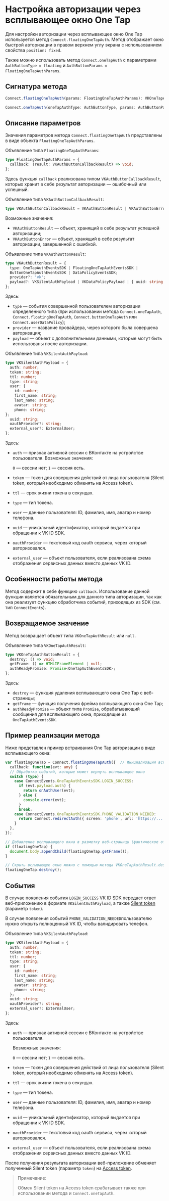 # Настройка авторизации через всплывающее окно One Tap

Для настройки авторизации через всплывающее окно One Tap используется метод `Connect.floatingOneTapAuth`. Метод отображает окно быстрой авторизации в правом верхнем углу экрана с использованием свойства `position: fixed`.

Также можно использовать метод `Connect.oneTapAuth` с параметрами `AuthButtonType = floating` и `AuthButtonParams = FloatingOneTapAuthParams`.

## Сигнатура метода

```typescript
Connect.floatingOneTapAuth(params: FloatingOneTapAuthParams): VKOneTapAuthResult | null;

Connect.oneTapAuth(oneTapAuthType: AuthButtonType, params: AuthButtonParams): VKOneTapAuthResult | null;
```

## Описание параметров

Значения параметров метода `Connect.floatingOneTapAuth` представлены в виде объекта `FloatingOneTapAuthParams`.

Объявление типа `FloatingOneTapAuthParams`:

```typescript
type FloatingOneTapAuthParams = {
  callback: (result: VKAuthButtonCallbackResult) => void;
};
```

Здесь функция `callback` реализована типом `VKAuthButtonCallbackResult`, которых хранит в себе результат авторизации — ошибочный или успешный.

Объявление типа `VKAuthButtonCallbackResult`:

```typescript
type VKAuthButtonCallbackResult = VKAuthButtonResult | VKAuthButtonError;
```

Возможные значения:

- `VKAuthButtonResult` — объект, хранящий в себе результат успешной авторизации;
- `VKAuthButtonError` — объект, хранящий в себе результат авторизации, завершенной с ошибкой.

Объявление типа `VKAuthButtonResult`:

```typescript
type VKAuthButtonResult = {
  type: OneTapAuthEventsSDK | FloatingOneTapAuthEventsSDK |
  ButtonOneTapAuthEventsSDK | DataPolicyEventsSDK;
  provider?: 'vk';
  payload?: VKSilentAuthPayload | VKDataPolicyPayload | { uuid: string };
};
```

Здесь:

- `type` — события совершенной пользователем авторизации определенного типа (при использовании метода `Connect.oneTapAuth`, `Connect.floatingOneTapAuth`, `Connect.buttonOneTapAuth` или `Connect.userDataPolicy`);
- `provider` — название провайдера, через которого была совершена авторизация;
- `payload` — объект с дополнительными данными, которые могут быть использованы после авторизации.

Объявление типа `VKSilentAuthPayload`:

```typescript
type VKSilentAuthPayload = {
  auth: number;
  token: string;
  ttl: number;
  type: string;
  user: {
    id: number;
    first_name: string;
    last_name: string;
    avatar: string;
    phone: string;
};
  uuid: string;
  oauthProvider?: string;
  external_user?: ExternalUser;
};
```

Здесь:

- `auth` — признак активной сессии с ВКонтакте на устройстве пользователя. Возможные значения:

    `0` — сессии нет;
    `1` — сессия есть.

- `token` — токен для совершения действий от лица пользователя (Silent token, который необходимо обменять на Access token).
- `ttl` — срок жизни токена в секундах.
- `type` — тип токена.
- `user` — данные пользователя: ID, фамилия, имя, аватар и номер телефона.
- `uuid` — уникальный идентификатор, который выдается при обращении к VK ID SDK.
- `oauthProvider` — текстовый код oauth сервиса, через который авторизовался.
- `external_user` — объект пользователя, если реализована схема отображения сервисных данных вместо данных VK ID.

## Особенности работы метода

Метод содержит в себе функцию `callback`. Использование данной функции является обязательным для данного типа авторизации, так как она реализует функцию обработчика событий, приходящих из SDK (см. тип `ConnectEvents`).

## Возвращаемое значение

Метод возвращает объект типа `VKOneTapAuthResult` или `null`.

Объявление типа `VKOneTapAuthResult`:

```typescript
type VKOneTapAuthButtonResult = {
  destroy: () => void;
  getFrame: () => HTMLIFrameElement | null;
  authReadyPromise: Promise<OneTapAuthEventsSDK>;
};
```

Здесь:

- `destroy` — функция удаления всплывающего окна One Tap с веб-страницы;
- `getFrame` — функция получения фрейма всплывающего окна One Tap;
- `authReadyPromise` — объект типа `Promise`, обрабатывающий сообщения для всплывающего окна, приходящие из `OneTapAuthEventsSDK`.

## Пример реализации метода

Ниже представлен пример встраивания One Tap авторизации в виде всплывающего окна:

```typescript
var floatingOneTap = Connect.floatingOneTapAuth({  // Инициализация всплывающего окна One Tap
  callback: function(evt: any) {
  // Обработка событий, которые может вернуть всплывающее окно
  switch (type) {
    case ConnectEvents.OneTapAuthEventsSDK.LOGIN_SUCCESS:
      if (evt.payload.auth) {
        return onAuthUser(evt);
      } else {
        console.error(evt);
      }
      break;
    case ConnectEvents.OneTapAuthEventsSDK.PHONE_VALIDATION_NEEDED:
      return Connect.redirectAuth({ screen: 'phone', url: 'https://...'})
    }
  },
});

// Добавление всплывающего окна в разметку веб-страницы (фактическое отображение всплывающего окна)
if (floatingOneTap) {
  document.body.appendChild(floatingOneTap.getFrame());
}

// Скрыть вслывающее окно можно с помощью метода VKOneTapAuthResult.destroy
floatingOneTap.destroy();
```

## События

В случае появления события `LOGIN_SUCCESS` VK ID SDK передаст ответ веб-приложению в формате `VKSilentAuthPayload`, а также [Silent token](https://id.vk.com/business/go/docs/vkid/1.60.0/tokens/silent-token) (параметр `token`).

В случае появления событий `PHONE_VALIDATION_NEEDED`пользователю нужно открыть полноценный VK ID, чтобы валидировать телефон.

Объявление типа `VKSilentAuthPayload`:

```typescript
type VKSilentAuthPayload = {
  auth: number;
  token: string;
  ttl: number;
  type: string;
  user: {
    id: number;
    first_name: string;
    last_name: string;
    avatar: string;
    phone: string;
  };
  uuid: string;
  oauthProvider?: string;
  external_user?: ExternalUser;
};
```

Здесь:

- `auth` — признак активной сессии с ВКонтакте на устройстве пользователя.

    Возможные значения:

    `0` — сессии нет;
    `1` — сессия есть.

- `token` — токен для совершения действий от лица пользователя (Silent token, который необходимо обменять на Access token).
- `ttl` — срок жизни токена в секундах.
- `type` — тип токена.
- `user` — данные пользователя: ID, фамилия, имя, аватар и номер телефона.
- `uuid` — уникальный идентификатор, который выдается при обращении к VK ID SDK.
- `oauthProvider` — текстовый код oauth сервиса, через который авторизовался.
- `external_user` — объект пользователя, если реализована схема отображения сервисных данных вместо данных VK ID.

После получения результата авторизации веб-приложение обменяет полученный Silent token (параметр `token`) на [Access token](https://id.vk.com/business/go/docs/vkid/1.60.0/tokens/access-token).

> Примечание:
>
> Обмен Silent token на Access token срабатывает также при использовании метода и `Connect.oneTapAuth`.
